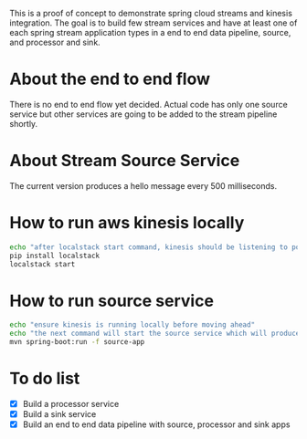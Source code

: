This is a proof of concept to demonstrate spring cloud streams and kinesis integration.
The goal is to build few stream services and have at least one of each spring stream application types in a end to end data pipeline, source, and processor and sink.

# About the end to end flow

There is no end to end flow yet decided. Actual code has only one source service but other services are going to be added to the stream pipeline shortly.

# About Stream Source Service

The current version produces a hello message every 500 milliseconds.
 
# How to run aws kinesis locally

```bash
echo "after localstack start command, kinesis should be listening to port 4568"
pip install localstack
localstack start
```

# How to run source service

```bash
echo "ensure kinesis is running locally before moving ahead"
echo "the next command will start the source service which will produce a hello message every 500ms. the application will log 'Producing Hello Message' every time a message is producer."
mvn spring-boot:run -f source-app
```

# To do list
- [x] Build a processor service
- [x] Build a sink service
- [x] Build an end to end data pipeline with source, processor and sink apps 
